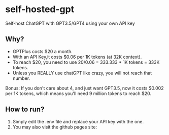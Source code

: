 # self-hosted-gpt
Self-host ChatGPT with GPT3.5/GPT4 using your own API key

## Why?
- GPTPlus costs $20 a month.
- With an API Key,it costs $0.06 per 1K tokens (at 32K context).
- To reach $20, you need to use $20/$0.06 = 333.333 * 1K tokens = 333K tokens.
- Unless you REALLY use chatGPT like crazy, you will not reach that number.

Bonus: If you don't care about 4, and just want GPT3.5, now it costs $0.002 per 1K tokens, which means you'll need 9 million tokens to reach $20.

## How to run?
1) Simply edit the .env file and replace your API key with the one.
2) You may also visit the github pages site:

